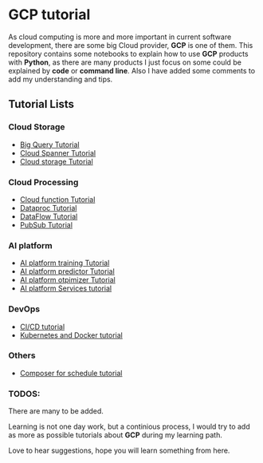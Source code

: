 # GCP tutorial
As cloud computing is more and more important in current software development, there are some big Cloud provider, **GCP** is one of them. This repository contains some notebooks to explain how to use **GCP** products with **Python**, as there are many products I just focus on some could be explained by **code** or **command line**. Also I have added some comments to add my understanding and tips.


## Tutorial Lists
 ### Cloud Storage
   * [Big Query Tutorial](https://github.com/lugq1990/GCP_tutorial/blob/master/Big_query_toturial.ipynb)
   * [Cloud Spanner Tutorial](https://github.com/lugq1990/GCP_tutorial/blob/master/Cloud_Spanner_tutorial.ipynb)
   * [Cloud storage Tutorial](https://github.com/lugq1990/GCP_tutorial/blob/master/Cloud_storage_tutorial.ipynb)
 

  ### Cloud Processing
  * [Cloud function Tutorial](https://github.com/lugq1990/GCP_tutorial/blob/master/Cloud_fucntion_tutorial.ipynb)
  * [Dataproc Tutorial](https://github.com/lugq1990/GCP_tutorial/blob/master/Dataproc_with_bigquery.ipynb)
  * [DataFlow Tutorial](https://github.com/lugq1990/GCP_tutorial/blob/master/Data_flow_tutorial.ipynb)
  * [PubSub Tutorial](https://github.com/lugq1990/GCP_tutorial/blob/master/Pubsub_totorial.ipynb)
  
 
  ### AI platform
  * [AI platform training Tutorial](https://github.com/lugq1990/GCP_tutorial/blob/master/Ai_platform_training_with_sklearn.ipynb)
  * [AI platform predictor Tutorial](https://github.com/lugq1990/GCP_tutorial/blob/master/Ai_platform_predictor_tutorial.ipynb)
  * [AI platform otpimizer Tutorial](https://github.com/lugq1990/GCP_tutorial/blob/master/Ai_platform_optimizer_tutorial.ipynb)
  * [AI platform Services tutorial](https://github.com/lugq1990/GCP_tutorial/blob/master/Cloud_Service_tutorial.ipynb)
 	
 	
  ### DevOps
  * [CI/CD tutorial](https://github.com/lugq1990/GCP_tutorial/blob/master/Cloud_CICD_tutorial.ipynb)
  * [Kubernetes and Docker tutorial](https://github.com/lugq1990/GCP_tutorial/blob/master/GCP_Kubernetes_tutorial.ipynb)

  
  ### Others
  * [Composer for schedule tutorial](https://github.com/lugq1990/GCP_tutorial/blob/master/GCP_Composer_tutorial.ipynb)


  ### TODOS:
  There are many to be added.

Learning is not one day work, but a continious process, I would try to add as more as possible tutorials about **GCP** during my learning path. 

Love to hear suggestions, hope you will learn something from here.
